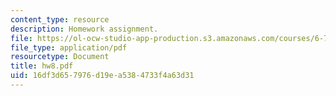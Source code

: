 ```yaml
---
content_type: resource
description: Homework assignment.
file: https://ol-ocw-studio-app-production.s3.amazonaws.com/courses/6-720j-integrated-microelectronic-devices-spring-2007/16df3d657976d19ea5384733f4a63d31_hw8.pdf
file_type: application/pdf
resourcetype: Document
title: hw8.pdf
uid: 16df3d65-7976-d19e-a538-4733f4a63d31
---
```

